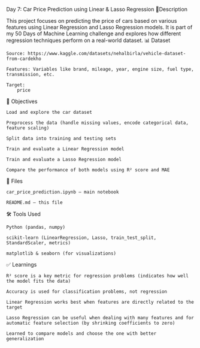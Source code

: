 Day 7: Car Price Prediction using Linear & Lasso Regression
🧾Description

This project focuses on predicting the price of cars based on various features using Linear Regression and Lasso Regression models.
It is part of my 50 Days of Machine Learning challenge and explores how different regression techniques perform on a real-world dataset.
📊 Dataset

    Source: https://www.kaggle.com/datasets/nehalbirla/vehicle-dataset-from-cardekho

    Features: Variables like brand, mileage, year, engine size, fuel type, transmission, etc.

    Target:
        price 

🎯 Objectives

    Load and explore the car dataset

    Preprocess the data (handle missing values, encode categorical data, feature scaling)

    Split data into training and testing sets

    Train and evaluate a Linear Regression model

    Train and evaluate a Lasso Regression model

    Compare the performance of both models using R² score and MAE

📂 Files

    car_price_prediction.ipynb — main notebook

    README.md — this file

🛠️ Tools Used

    Python (pandas, numpy)

    scikit-learn (LinearRegression, Lasso, train_test_split, StandardScaler, metrics)

    matplotlib & seaborn (for visualizations)

✅ Learnings

    R² score is a key metric for regression problems (indicates how well the model fits the data)

    Accuracy is used for classification problems, not regression

    Linear Regression works best when features are directly related to the target

    Lasso Regression can be useful when dealing with many features and for automatic feature selection (by shrinking coefficients to zero)

    Learned to compare models and choose the one with better generalization